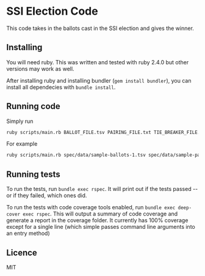 # SSI Election Code

This code takes in the ballots cast in the SSI election and gives the winner.

## Installing
You will need ruby. This was written and tested with ruby 2.4.0 but other versions may work as well. 

After installing ruby and installing bundler (`gem install bundler`), you can install all dependecies with `bundle install`.

## Running code
Simply run
```bash
ruby scripts/main.rb BALLOT_FILE.tsv PAIRING_FILE.txt TIE_BREAKER_FILE.txt
```

For example
```bash
ruby scripts/main.rb spec/data/sample-ballots-1.tsv spec/data/sample-pairings-1.txt spec/data/sample-tie-breakers-1.txt
```

## Running tests
To run the tests, run `bundle exec rspec`. It will print out if the tests passed -- or if they failed, which ones did.

To run the tests with code coverage tools enabled, run `bundle exec deep-cover exec rspec`. This will output a summary of
 code coverage and generate a report in the coverage folder. It currently has 100% coverage except for a single line 
 (which simple passes command line arguments into an entry method)

## Licence 
MIT